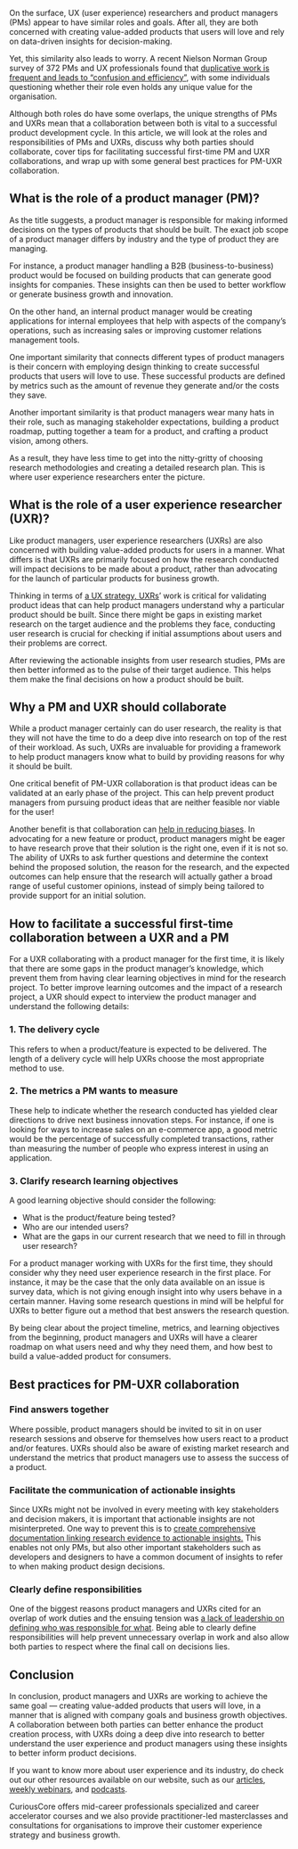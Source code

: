 On the surface, UX (user experience) researchers and product managers (PMs) appear to have similar roles and goals. After all, they are both concerned with creating value-added products that users will love and rely on data-driven insights for decision-making.

Yet, this similarity also leads to worry. A recent Nielson Norman Group survey of 372 PMs and UX professionals found that [duplicative work is frequent and leads to “confusion and efficiency”](https://www.nngroup.com/articles/ux-product-managers-overlap/), with some individuals questioning whether their role even holds any unique value for the organisation.

Although both roles do have some overlaps, the unique strengths of PMs and UXRs mean that a collaboration between both is vital to a successful product development cycle. In this article, we will look at the roles and responsibilities of PMs and UXRs, discuss why both parties should collaborate, cover tips for facilitating successful first-time PM and UXR collaborations, and wrap up with some general best practices for PM-UXR collaboration.

## What is the role of a product manager (PM)?

As the title suggests, a product manager is responsible for making informed decisions on the types of products that should be built. The exact job scope of a product manager differs by industry and the type of product they are managing.

For instance, a product manager handling a B2B (business-to-business) product would be focused on building products that can generate good insights for companies. These insights can then be used to better workflow or generate business growth and innovation.

On the other hand, an internal product manager would be creating applications for internal employees that help with aspects of the company’s operations, such as increasing sales or improving customer relations management tools.

One important similarity that connects different types of product managers is their concern with employing design thinking to create successful products that users will love to use. These successful products are defined by metrics such as the amount of revenue they generate and/or the costs they save.

Another important similarity is that product managers wear many hats in their role, such as managing stakeholder expectations, building a product roadmap, putting together a team for a product, and crafting a product vision, among others.

As a result, they have less time to get into the nitty-gritty of choosing research methodologies and creating a detailed research plan. This is where user experience researchers enter the picture.

## What is the role of a user experience researcher (UXR)?

Like product managers, user experience researchers (UXRs) are also concerned with building value-added products for users in a manner. What differs is that UXRs are primarily focused on how the research conducted will impact decisions to be made about a product, rather than advocating for the launch of particular products for business growth.

Thinking in terms of [a UX strategy, UXRs](https://curiouscore.com/ux-for-business/product-sense-and-ux-strategy-translating-ux-to-business-value)’ work is critical for validating product ideas that can help product managers understand why a particular product should be built. Since there might be gaps in existing market research on the target audience and the problems they face, conducting user research is crucial for checking if initial assumptions about users and their problems are correct.

After reviewing the actionable insights from user research studies, PMs are then better informed as to the pulse of their target audience. This helps them make the final decisions on how a product should be built.

## Why a PM and UXR should collaborate

While a product manager certainly can do user research, the reality is that they will not have the time to do a deep dive into research on top of the rest of their workload. As such, UXRs are invaluable for providing a framework to help product managers know what to build by providing reasons for why it should be built.

One critical benefit of PM-UXR collaboration is that product ideas can be validated at an early phase of the project. This can help prevent product managers from pursuing product ideas that are neither feasible nor viable for the user!

Another benefit is that collaboration can [help in reducing biases](https://youtu.be/QKiCMuh1rqY?t=576). In advocating for a new feature or product, product managers might be eager to have research prove that their solution is the right one, even if it is not so. The ability of UXRs to ask further questions and determine the context behind the proposed solution, the reason for the research, and the expected outcomes can help ensure that the research will actually gather a broad range of useful customer opinions, instead of simply being tailored to provide support for an initial solution.

## How to facilitate a successful first-time collaboration between a UXR and a PM

For a UXR collaborating with a product manager for the first time, it is likely that there are some gaps in the product manager’s knowledge, which prevent them from having clear learning objectives in mind for the research project. To better improve learning outcomes and the impact of a research project, a UXR should expect to interview the product manager and understand the following details:

### 1\. The delivery cycle

This refers to when a product/feature is expected to be delivered. The length of a delivery cycle will help UXRs choose the most appropriate method to use.

### 2\. The metrics a PM wants to measure

These help to indicate whether the research conducted has yielded clear directions to drive next business innovation steps. For instance, if one is looking for ways to increase sales on an e-commerce app, a good metric would be the percentage of successfully completed transactions, rather than measuring the number of people who express interest in using an application.

### 3\. Clarify research learning objectives

A good learning objective should consider the following:

- What is the product/feature being tested?
- Who are our intended users?
- What are the gaps in our current research that we need to fill in through user research?

For a product manager working with UXRs for the first time, they should consider why they need user experience research in the first place. For instance, it may be the case that the only data available on an issue is survey data, which is not giving enough insight into why users behave in a certain manner. Having some research questions in mind will be helpful for UXRs to better figure out a method that best answers the research question.

By being clear about the project timeline, metrics, and learning objectives from the beginning, product managers and UXRs will have a clearer roadmap on what users need and why they need them, and how best to build a value-added product for consumers.

## Best practices for PM-UXR collaboration

### Find answers together

Where possible, product managers should be invited to sit in on user research sessions and observe for themselves how users react to a product and/or features. UXRs should also be aware of existing market research and understand the metrics that product managers use to assess the success of a product.

### Facilitate the communication of actionable insights

Since UXRs might not be involved in every meeting with key stakeholders and decision makers, it is important that actionable insights are not misinterpreted. One way to prevent this is to [create comprehensive documentation linking research evidence to actionable insights.](https://ux.shopify.com/good-things-happen-when-a-product-manager-pairs-with-a-ux-researcher-a88923c94ce8) This enables not only PMs, but also other important stakeholders such as developers and designers to have a common document of insights to refer to when making product design decisions.

### Clearly define responsibilities

One of the biggest reasons product managers and UXRs cited for an overlap of work duties and the ensuing tension was [a lack of leadership on defining who was responsible for what](https://www.nngroup.com/articles/ux-product-managers-overlap/). Being able to clearly define responsibilities will help prevent unnecessary overlap in work and also allow both parties to respect where the final call on decisions lies.

## Conclusion

In conclusion, product managers and UXRs are working to achieve the same goal — creating value-added products that users will love, in a manner that is aligned with company goals and business growth objectives. A collaboration between both parties can better enhance the product creation process, with UXRs doing a deep dive into research to better understand the user experience and product managers using these insights to better inform product decisions.

If you want to know more about user experience and its industry, do check out our other resources available on our website, such as our [articles](https://curiouscore.com/blog), [weekly webinars](https://curiouscore.com/free-ux-webinars), and [podcasts](https://curiouscore.com/free-cx-ux-podcasts).

CuriousCore offers mid-career professionals specialized and career accelerator courses and we also provide practitioner-led masterclasses and consultations for organisations to improve their customer experience strategy and business growth.
